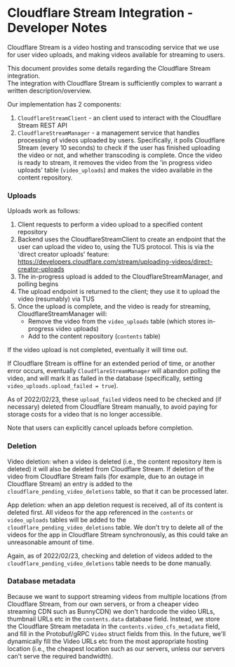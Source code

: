 # Cloudflare Stream Integration - Developer Notes

Cloudflare Stream is a video hosting and transcoding service that we use for user video uploads, and
making videos available for streaming to users.  

This document provides some details regarding the Cloudflare Stream integration.  
The integration with Cloudflare Stream is sufficiently complex to warrant a written description/overview.


Our implementation has 2 components:
1. `CloudflareStreamClient` - an client used to interact with the Cloudflare Stream REST API
2. `CloudflareStreamManager` - a management service that handles processing of videos uploaded by users.
   Specifically, it polls Cloudflare Stream (every 10 seconds) to check if the user has finished uploading the video or 
   not, and whether transcoding is complete. Once the video is ready to stream, it removes the video from the 'in progress
   video uploads' table (`video_uploads`) and makes the video available in the content repository.
   
### Uploads

Uploads work as follows:
1. Client requests to perform a video upload to a specified content repository
2. Backend uses the CloudflareStreamClient to create an endpoint that the user can upload the video to, using the TUS protocol.
   This is via the 'direct creator uploads' feature: https://developers.cloudflare.com/stream/uploading-videos/direct-creator-uploads
3. The in-progress upload is added to the CloudflareStreamManager, and polling begins
4. The upload endpoint is returned to the client; they use it to upload the video (resumably) via TUS
5. Once the upload is complete, and the video is ready for streaming, CloudflareStreamManager will:
   - Remove the video from the `video_uploads` table (which stores in-progress video uploads)
   - Add to the content repository (`contents` table)


If the video upload is not completed, eventually it will time out.

If Cloudflare Stream is offline for an extended period of time, or another error occurs, eventually `CloudflareStreamManager`
will abandon polling the video, and will mark it as failed in the database (specifically, setting `video_uploads.upload_failed = true`).

As of 2022/02/23, these  `upload_failed` videos need to be checked and (if necessary) deleted from Cloudflare Stream manually,
to avoid paying for storage costs for a video that is no longer accessible.

Note that users can explicitly cancel uploads before completion.

### Deletion

Video deletion: when a video is deleted (i.e., the content repository item is deleted) it will also be deleted from
Cloudflare Stream. If deletion of the video from Cloudflare Stream fails (for example, due to an outage in Cloudflare Stream)
an entry is added to the `cloudflare_pending_video_deletions` table, so that it can be processed later.

App deletion: when an app deletion request is received, all of its content is deleted first. All videos for the app referenced
in the `contents` or `video_uploads` tables will be added to the `cloudflare_pending_video_deletions` table. We don't try to
delete all of the videos for the app in Cloudflare Stream synchronously, as this could take an unreasonable amount of time. 

Again, as of 2022/02/23, checking and deletion of videos added to the `cloudflare_pending_video_deletions` table needs to
be done manually.

### Database metadata

Because we want to support streaming videos from multiple locations (from Cloudflare Stream, from our own servers, or from
a cheaper video streaming CDN such as BunnyCDN) we don't hardcode the video URLs, thumbnail URLs etc in the `contents.data`
database field. Instead, we store the Cloudflare Stream metadata in the `contents.video_cfs_metadata` field, and fill in
the Protobuf/gRPC `Video` struct fields from this. In the future, we'll dynamically fill the Video URLs etc from the most
appropriate hosting location (i.e., the cheapest location such as our servers, unless our servers can't serve the required
bandwidth). 